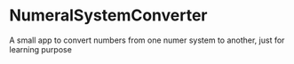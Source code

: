 # NumeralSystemConverter
A small app to convert numbers from one numer system to another, just for learning purpose
